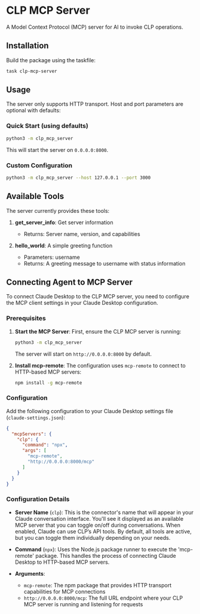 # CLP MCP Server

A Model Context Protocol (MCP) server for AI to invoke CLP operations.


## Installation

Build the package using the taskfile:

```bash
task clp-mcp-server
```

## Usage

The server only supports HTTP transport. Host and port parameters are optional with defaults:

### Quick Start (using defaults)

```bash
python3 -m clp_mcp_server
```

This will start the server on `0.0.0.0:8000`.

### Custom Configuration

```bash
python3 -m clp_mcp_server --host 127.0.0.1 --port 3000
```

## Available Tools

The server currently provides these tools:

1. **get_server_info**: Get server information
   * Returns: Server name, version, and capabilities

2. **hello_world**: A simple greeting function
   * Parameters: username
   * Returns: A greeting message to username with status information

## Connecting Agent to MCP Server

To connect Claude Desktop to the CLP MCP server, you need to configure the MCP client settings in 
your Claude Desktop configuration.

### Prerequisites

1. **Start the MCP Server**: First, ensure the CLP MCP server is running:

   ```bash
   python3 -m clp_mcp_server
   ```

   The server will start on `http://0.0.0.0:8000` by default.

2. **Install mcp-remote**: The configuration uses `mcp-remote` to connect to HTTP-based MCP servers:

   ```bash
   npm install -g mcp-remote
   ```

### Configuration

Add the following configuration to your Claude Desktop settings file (`claude-settings.json`):

```json
{
  "mcpServers": {
    "clp": {
      "command": "npx",
      "args": [
        "mcp-remote",
        "http://0.0.0.0:8000/mcp"
      ]
    }
  }
}
```

### Configuration Details

* **Server Name** (`clp`): This is the connector's name that will appear in your Claude conversation interface. You'll see it displayed as an available MCP server that you can toggle on/off during conversations. When enabled, Claude can use CLP’s API tools. By default, all tools are active, but 
you can toggle them individually depending on your needs.

* **Command** (`npx`): Uses the Node.js package runner to execute the 'mcp-remote' package. This handles the process of connecting Claude Desktop to HTTP-based MCP servers.

* **Arguments**:
  * `mcp-remote`: The npm package that provides HTTP transport capabilities for MCP connections
  * `http://0.0.0.0:8000/mcp`: The full URL endpoint where your CLP MCP server is running and 
  listening for requests
